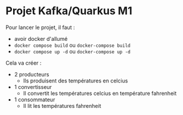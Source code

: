 # Projet Kafka/Quarkus M1

Pour lancer le projet, il faut : 
  - avoir docker d'allumé
  - `docker compose build` ou `docker-compose build`
  - `docker compose up -d` ou `docker-compose up -d`

Cela va créer : 
  - 2 producteurs
    - Ils produisent des températures en celcius
  - 1 convertisseur
    - Il convertit les  températures celcius en température fahrenheit
  - 1 consommateur
    - Il lit les températures fahrenheit 
